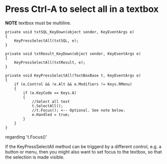 ﻿# Press Ctrl-A to select all in a textbox

**NOTE** textbox must be multiline.

    private void txtSQL_KeyDown(object sender, KeyEventArgs e)
    {
        KeyPressSelectAll(txtSQL, e);
    }

    private void txtResult_KeyDown(object sender, KeyEventArgs e)
    {
        KeyPressSelectAll(txtResult, e);
    }

    private void KeyPressSelectAll(TextBoxBase t, KeyEventArgs e)
    {
        if (e.Control && !e.Alt && e.Modifiers != Keys.RMenu)
        {
            if (e.KeyCode == Keys.A)
            {
                //Select all text
                t.SelectAll();
                //t.Focus(); <-- Optional. See note below.
                e.Handled = true;
            }
        }
    }

regarding 't.Focus()'

If the KeyPressSelectAll method can be triggerd by a different control, e.g. a button or menu, then you might also want to set focus to the textbox, so that the selection is made visible.
